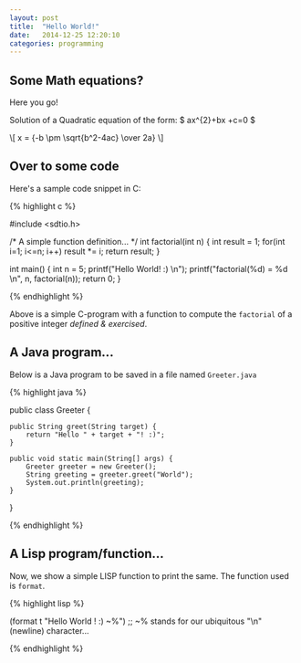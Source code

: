 ```yaml
---
layout: post
title:  "Hello World!"
date:   2014-12-25 12:20:10
categories: programming
---
```


## Some Math equations?

Here you go!

Solution of a Quadratic equation of the form: \$ ax^{2}+bx +c=0 \$

\\[ x = {-b \pm \sqrt{b^2-4ac} \over 2a} \\]

## Over to some code

Here's a sample code snippet in C:

{% highlight c %}
    
#include <sdtio.h>

/* A simple function definition... */
int factorial(int n) {
    int result = 1;
    for(int i=1; i<=n; i++)
        result *= i;
    return result;
}

int main() {
    int n = 5;
    printf("Hello World! :) \n");
    printf("factorial(%d) = %d \n", n, factorial(n));
    return 0;
}

{% endhighlight %}

Above is a simple C-program with a function to compute the `factorial` of a positive integer _defined & exercised_.

## A Java program...

Below is a Java program to be saved in a file named `Greeter.java`

{% highlight java %}
    
public class Greeter {
    
    public String greet(String target) {
        return "Hello " + target + "! :)";
    }

    public void static main(String[] args) {
        Greeter greeter = new Greeter();
        String greeting = greeter.greet("World");
        System.out.println(greeting);
    }

}

{% endhighlight %}

## A Lisp program/function...

Now, we show a simple LISP function to print the same. The function used is `format`.

{% highlight lisp %}

(format t "Hello World ! :) ~%")
;; ~% stands for our ubiquitous "\n" (newline) character...

{% endhighlight %}
